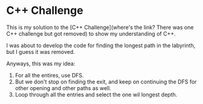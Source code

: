 # C++ Challenge

This is my solution to the [C++ Challenge](where's the link? There was one C++ challenge but got removed) to show my understanding of C++.

I was about to develop the code for finding the longest path in the labyrinth, but I guess it was removed.

Anyways, this was my idea:

1. For all the entires, use DFS.
2. But we don't stop on finding the exit, and keep on continuing the DFS for other opening and other paths as well.
3. Loop through all the entries and select the one wil longest depth.
